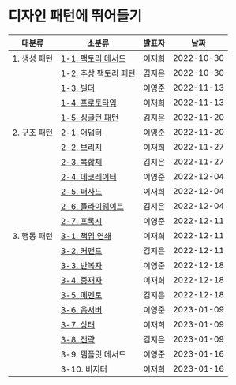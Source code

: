 # 디자인 패턴에 뛰어들기

| 대분류       | 소분류                                                       | 발표자 | 날짜       |
| ------------ | ------------------------------------------------------------ | ------ | ---------- |
| 1. 생성 패턴 | [1-1. 팩토리 메서드](1.%20생성%20패턴/1-1.%20팩토리%20메서드.md) | 이재희 | 2022-10-30 |
|              | [1-2. 추상 팩토리 패턴](1.%20생성%20패턴/1-2.%20추상%20팩토리%20패턴.md) | 김지은 | 2022-10-30 |
|              | [1-3. 빌더](1.%20생성%20패턴/1-3.%20빌더.md)                 | 이영준 | 2022-11-13 |
|              | [1-4. 프로토타입](1.%20생성%20패턴/1-4.%20프로토타입.md)     | 이재희 | 2022-11-13 |
|              | [1-5. 싱글턴 패턴](1.%20생성%20패턴/1-5.%20싱글턴%20패턴.md) | 김지은 | 2022-11-20 |
| 2. 구조 패턴 | [2-1. 어댑터](2.%20구조%20패턴/2-1.%20어댑터.md)             | 이영준 | 2022-11-20 |
|              | [2-2. 브리지](2.%20구조%20패턴/2-2.%20브리지.md)             | 이재희 | 2022-11-27 |
|              | [2-3. 복합체](2.%20구조%20패턴/2-3.%20복합체.md)             | 김지은 | 2022-11-27 |
|              | [2-4. 데코레이터](2.%20구조%20패턴/2-4.%20데코레이터.md)     | 이영준 | 2022-12-04 |
|              | [2-5. 퍼사드](2.%20구조%20패턴/2-5.%20퍼사드.md)             | 이재희 | 2022-12-04 |
|              | [2-6. 플라이웨이트](2.%20구조%20패턴/2-6.%20플라이웨이트.md) | 김지은 | 2022-12-04 |
|              | [2-7. 프록시](2.%20구조%20패턴/2-7.%20프록시.md)             | 이영준 | 2022-12-11 |
| 3. 행동 패턴 | [3-1. 책임 연쇄](3.%20행동%20패턴/3-1.%20책임%20연쇄.md)     | 이재희 | 2022-12-11 |
|              | [3-2. 커맨드](3.%20행동%20패턴/3-2.%20커맨드%20패턴.md)      | 김지은 | 2022-12-11 |
|              | [3-3. 반복자](3.%20행동%20패턴/3-3.%20반복자.md)             | 이영준 | 2022-12-18 |
|              | [3-4. 중재자](3.%20행동%20패턴/3-4.%20중재자.md)             | 이재희 | 2022-12-18 |
|              | [3-5. 메멘토](3.%20행동%20패턴/3-5.%20메멘토.md)             | 김지은 | 2022-12-18 |
|              | [3-6. 옵서버](3.%20행동%20패턴/3-6.%20옵서버.md)             | 이영준 | 2023-01-09 |
|              | [3-7. 상태](3.%20행동%20패턴/3-7.%20상태.md)                 | 이재희 | 2023-01-09 |
|              | [3-8. 전략](3.%20행동%20패턴/3-8.%20전략.md)                 | 김지은 | 2023-01-09 |
|              | 3-9. 템플릿 메서드                                           | 이영준 | 2023-01-16 |
|              | 3-10. 비지터                                                 | 이재희 | 2023-01-16 |
